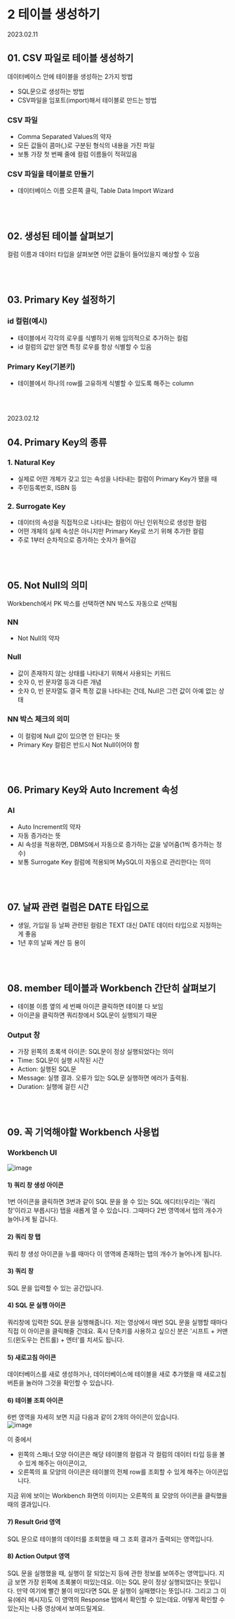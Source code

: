 # 2 테이블 생성하기  

2023.02.11

## 01. CSV 파일로 테이블 생성하기

데이터베이스 안에 테이블을 생성하는 2가지 방법
- SQL문으로 생성하는 방법
- CSV파일을 임포트(import)해서 테이블로 만드는 방법

### CSV 파일
- Comma Separated Values의 약자
- 모든 값들이 콤마(,)로 구분된 형식의 내용을 가진 파일
- 보통 가장 첫 번째 줄에 컬럼 이름들이 적혀있음

### CSV 파일을 테이블로 만들기
- 데이터베이스 이름 오른쪽 클릭, Table Data Import Wizard

<br/><br/>

## 02. 생성된 테이블 살펴보기
컬럼 이름과 데이터 타입을 살펴보면 어떤 값들이 들어있을지 예상할 수 있음

<br/><br/>

## 03. Primary Key 설정하기

### id 컬럼(예시)
- 테이블에서 각각의 로우를 식별하기 위해 임의적으로 추가하는 컬럼
- id 컬럼의 값만 알면 특정 로우를 항상 식별할 수 있음

### Primary Key(기본키)
- 테이블에서 하나의 row를 고유하게 식별할 수 있도록 해주는 column

<br/><br/>

2023.02.12

## 04. Primary Key의 종류
### 1. Natural Key
- 실제로 어떤 개체가 갖고 있는 속성을 나타내는 컬럼이 Primary Key가 됐을 때
- 주민등록번호, ISBN 등

### 2. Surrogate Key
- 데이터의 속성을 직접적으로 나타내는 컬럼이 아닌 인위적으로 생성한 컬럼
- 어떤 개체의 실제 속성은 아니지만 Primary Key로 쓰기 위해 추가한 컬럼
- 주로 1부터 순차적으로 증가하는 숫자가 들어감

<br/><br/>

## 05. Not Null의 의미
Workbench에서 PK 박스를 선택하면 NN 박스도 자동으로 선택됨  

### NN
- Not Null의 약자  

### Null
- 값이 존재하지 않는 상태를 나타내기 위해서 사용되는 키워드  
- 숫자 0, 빈 문자열 등과 다른 개념
- 숫자 0, 빈 문자열도 결국 특정 값을 나타내는 건데, Null은 그런 값이 아예 없는 상태

### NN 박스 체크의 의미
- 이 컬럼에 Null 값이 있으면 안 된다는 뜻
- Primary Key 컬럼은 반드시 Not Null이어야 함

<br/><br/>

## 06. Primary Key와 Auto Increment 속성
### AI
- Auto Increment의 약자
- 자동 증가라는 뜻
- AI 속성을 적용하면, DBMS에서 자동으로 증가하는 값을 넣어줌(1씩 증가하는 정수)
- 보통 Surrogate Key 컬럼에 적용되며 MySQL이 자동으로 관리한다는 의미

<br/><br/>

## 07. 날짜 관련 컬럼은 DATE 타입으로
- 생일, 가입일 등 날짜 관련된 컬럼은 TEXT 대신 DATE 데이터 타입으로 지정하는 게 좋음
- 1년 후의 날짜 계산 등 용이

<br/><br/>

## 08. member 테이블과 Workbench 간단히 살펴보기
- 테이블 이름 옆의 세 번째 아이콘 클릭하면 테이블 다 보임
- 아이콘을 클릭하면 쿼리창에서 SQL문이 실행되기 때문

### Output 창
- 가장 왼쪽의 초록색 아이콘: SQL문이 정상 실행되었다는 의미
- Time: SQL문이 실행 시작된 시간
- Action: 실행된 SQL문
- Message: 실행 결과. 오류가 있는 SQL문 실행하면 에러가 출력됨.
- Duration: 실행에 걸린 시간

<br/><br/>

## 09. 꼭 기억해야할 Workbench 사용법
### Workbench UI
![image](https://bakey-api.codeit.kr/files/3158/eof8f1?name=a.png)  

#### 1) 쿼리 창 생성 아이콘
1번 아이콘을 클릭하면 3번과 같이 SQL 문을 쓸 수 있는 SQL 에디터(우리는 '쿼리 창'이라고 부릅시다) 탭을 새롭게 열 수 있습니다. 그때마다 2번 영역에서 탭의 개수가 늘어나게 될 겁니다.

#### 2) 쿼리 창 탭
쿼리 창 생성 아이콘을 누를 때마다 이 영역에 존재하는 탭의 개수가 늘어나게 됩니다.

#### 3) 쿼리 창
SQL 문을 입력할 수 있는 공간입니다.

#### 4) SQL 문 실행 아이콘
쿼리창에 입력한 SQL 문을 실행해줍니다. 저는 영상에서 매번 SQL 문을 실행할 때마다 직접 이 아이콘을 클릭해줄 건데요. 혹시 단축키를 사용하고 싶으신 분은 '시프트 + 커맨드(윈도우는 컨트롤) + 엔터'를 치셔도 됩니다.

#### 5) 새로고침 아이콘
데이터베이스를 새로 생성하거나, 데이터베이스에 테이블을 새로 추가했을 때 새로고침 버튼을 눌러야 그것을 확인할 수 있습니다.

#### 6) 테이블 조회 아이콘
6번 영역을 자세히 보면 지금 다음과 같이 2개의 아이콘이 있습니다.  
![image](https://bakey-api.codeit.kr/files/3158/Xw0l6A?name=b.png)  

이 중에서  
- 왼쪽의 스패너 모양 아이콘은 해당 테이블의 컬럼과 각 컬럼의 데이터 타입 등을 볼 수 있게 해주는 아이콘이고,
- 오른쪽의 표 모양의 아이콘은 테이블의 전체 row를 조회할 수 있게 해주는 아이콘입니다.

지금 위에 보이는 Workbench 화면의 이미지는 오른쪽의 표 모양의 아이콘을 클릭했을 때의 결과입니다.

#### 7) Result Grid 영역
SQL 문으로 테이블의 데이터를 조회했을 때 그 조회 결과가 출력되는 영역입니다.

#### 8) Action Output 영역
SQL 문을 실행했을 때, 실행이 잘 되었는지 등에 관한 정보를 보여주는 영역입니다. 지금 보면 가장 왼쪽에 초록불이 떠있는데요. 이는 SQL 문이 정상 실행되었다는 뜻입니다. 만약 여기에 빨간 불이 떠있다면 SQL 문 실행이 실패했다는 뜻입니다. 그리고 그 이유(에러 메시지)도 이 영역의 Response 탭에서 확인할 수 있는데요. 어떻게 확인할 수 있는지는 나중 영상에서 보여드릴게요.
